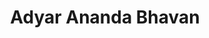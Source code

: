 ---
title: "Adyar Ananda Bhavan"
url: /chennai/adyar-ananda-bhavan-east-coast-road/
shop: confectionery
---
